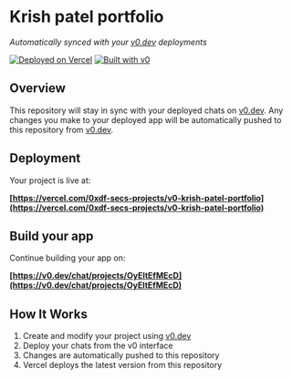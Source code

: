 # Krish patel portfolio

*Automatically synced with your [v0.dev](https://v0.dev) deployments*

[![Deployed on Vercel](https://img.shields.io/badge/Deployed%20on-Vercel-black?style=for-the-badge&logo=vercel)](https://vercel.com/0xdf-secs-projects/v0-krish-patel-portfolio)
[![Built with v0](https://img.shields.io/badge/Built%20with-v0.dev-black?style=for-the-badge)](https://v0.dev/chat/projects/OyEltEfMEcD)

## Overview

This repository will stay in sync with your deployed chats on [v0.dev](https://v0.dev).
Any changes you make to your deployed app will be automatically pushed to this repository from [v0.dev](https://v0.dev).

## Deployment

Your project is live at:

**[https://vercel.com/0xdf-secs-projects/v0-krish-patel-portfolio](https://vercel.com/0xdf-secs-projects/v0-krish-patel-portfolio)**

## Build your app

Continue building your app on:

**[https://v0.dev/chat/projects/OyEltEfMEcD](https://v0.dev/chat/projects/OyEltEfMEcD)**

## How It Works

1. Create and modify your project using [v0.dev](https://v0.dev)
2. Deploy your chats from the v0 interface
3. Changes are automatically pushed to this repository
4. Vercel deploys the latest version from this repository